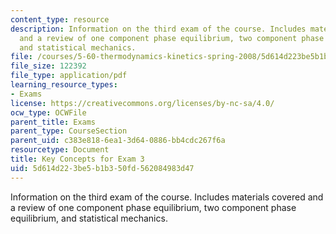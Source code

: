 ```yaml
---
content_type: resource
description: Information on the third exam of the course. Includes materials covered
  and a review of one component phase equilibrium, two component phase equilibrium,
  and statistical mechanics.
file: /courses/5-60-thermodynamics-kinetics-spring-2008/5d614d223be5b1b350fd562084983d47_exam3_review.pdf
file_size: 122392
file_type: application/pdf
learning_resource_types:
- Exams
license: https://creativecommons.org/licenses/by-nc-sa/4.0/
ocw_type: OCWFile
parent_title: Exams
parent_type: CourseSection
parent_uid: c383e818-6ea1-3d64-0886-bb4cdc267f6a
resourcetype: Document
title: Key Concepts for Exam 3
uid: 5d614d22-3be5-b1b3-50fd-562084983d47
---
```

Information on the third exam of the course. Includes materials covered and a review of one component phase equilibrium, two component phase equilibrium, and statistical mechanics.